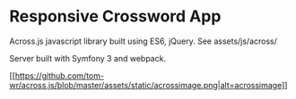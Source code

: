 
Responsive Crossword App
=====

Across.js javascript library built using ES6, jQuery. See assets/js/across/

Server built with Symfony 3 and webpack.

[[https://github.com/tom-wr/across.js/blob/master/assets/static/acrossimage.png|alt=acrossimage]]
